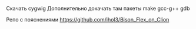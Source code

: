 Скачать cygwig
Дополнительно докачать там пакеты
make
gcc-g++
gdb

Репо с пояснениями
https://github.com/ihol3/Bison_Flex_on_Clion